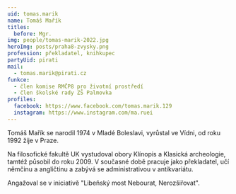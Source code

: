 ```yaml
---
uid: tomas.marik
name: Tomáš Mařík
titles:
  before: Mgr.
img: people/tomas-marik-2022.jpg
heroImg: posts/praha8-zvysky.png
profession: překladatel, knihkupec
partyUid: pirati
mail:
  - tomas.marik@pirati.cz
funkce:
  - člen komise RMČP8 pro životní prostředí
  - člen školské rady ZŠ Palmovka
profiles:
  facebook: https://www.facebook.com/tomas.marik.129
  instagram: https://www.instagram.com/ma.ruei
---
```


Tomáš Mařík se narodil 1974 v Mladé Boleslavi, vyrůstal ve Vídni, od roku 1992 žije v Praze.

Na filosofické fakultě UK vystudoval obory Klínopis a Klasická archeologie, tamtéž působil do roku 2009. V současné době pracuje jako překladatel, učí němčinu a angličtinu a zabývá se administrativou v antikvariátu.

Angažoval se v iniciativě "Libeňský most Nebourat, Nerozšiřovat".
